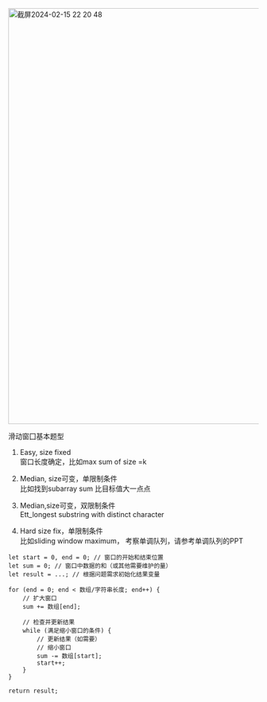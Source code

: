 <img width="835" alt="截屏2024-02-15 22 20 48" src="https://github.com/xkong-study/gucheng_algorithm/assets/100473178/82209964-c42b-4a59-b2bd-a51d57f86609">

滑动窗囗基本题型     
1. Easy, size fixed     
窗口长度确定，比如max sum of size =k     

2. Median, size可变，单限制条件    
比如找到subarray sum 比目标值大一点点    

3. Median,size可变，双限制条件    
Ett_longest substring with distinct character     

4. Hard size fix，单限制条件     
比如sliding window maximum， 考察单调队列，请参考单调队列的PPT     

```code
let start = 0, end = 0; // 窗口的开始和结束位置
let sum = 0; // 窗口中数据的和（或其他需要维护的量）
let result = ...; // 根据问题需求初始化结果变量

for (end = 0; end < 数组/字符串长度; end++) {
    // 扩大窗口
    sum += 数组[end];

    // 检查并更新结果
    while (满足缩小窗口的条件) {
        // 更新结果（如需要）
        // 缩小窗口
        sum -= 数组[start];
        start++;
    }
}

return result;
```
